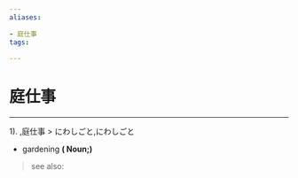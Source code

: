```yaml
---
aliases:
    
- 庭仕事
tags:
    
---
```


# 庭仕事
---
1).
,庭仕事 > にわしごと,にわしごと

- gardening
**( Noun;)**
> see also: 
            